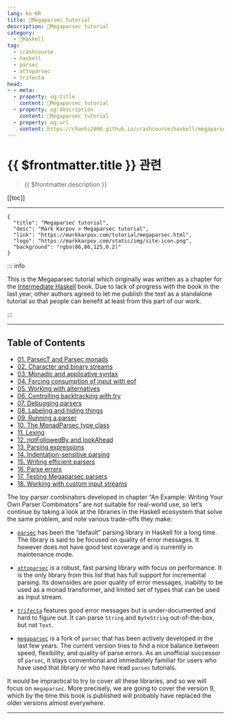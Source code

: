 ```yaml
---
lang: ko-KR
title: 🐑Megaparsec tutorial
description: 🐑Megaparsec tutorial
category:
  - 🐑Haskell
tag: 
  - crashcourse
  - haskell
  - parsec
  - attoparsec
  - trifecta
head:
- - meta:
  - property: og:title
    content: 🐑Megaparsec tutorial
  - property: og:description
    content: 🐑Megaparsec tutorial
  - property: og:url
    content: https://chanhi2000.github.io/crashcourse/haskell/megaparsec/
---
```


# {{ $frontmatter.title }} 관련

> {{ $frontmatter.description }}

[[toc]]

---

```component VPCard
{
  "title": "Megaparsec tutorial",
  "desc": "Mark Karpov > Megaparsec tutorial",
  "link": "https://markkarpov.com/tutorial/megaparsec.html",
  "logo": "https://markkarpov.com/static/img/site-icon.png",
  "background": "rgba(86,86,125,0.2)"
}
```

::: info 

This is the Megaparsec tutorial which originally was written as a chapter for the [Intermediate Haskell](https://intermediatehaskell.com/) book. Due to lack of progress with the book in the last year, other authors agreed to let me publish the text as a standalone tutorial so that people can benefit at least from this part of our work.

:::

---

## Table of Contents

- [01. ParsecT and Parsec monads](01.md)
- [02. Character and binary streams](02.md)
- [03. Monadic and applicative syntax](03.md)
- [04. Forcing consumption of input with eof](04.md)
- [05. Working with alternatives](05.md)
- [06. Controlling backtracking with try](06.md)
- [07. Debugging parsers](07.md)
- [08. Labeling and hiding things](08.md)
- [09. Running a parser](09.md)
- [10. The MonadParsec type class](10.md)
- [11. Lexing](11.md)
- [12. notFollowedBy and lookAhead](12.md)
- [13. Parsing expressions](13.md)
- [14. Indentation-sensitive parsing](14.md)
- [15. Writing efficient parsers](15.md)
- [16. Parse errors](16.md)
- [17. Testing Megaparsec parsers](17.md)
- [18. Working with custom input streams](18.md)

The toy parser combinators developed in chapter “An Example: Writing Your Own Parser Combinators” are not suitable for real-world use, so let’s continue by taking a look at the libraries in the Haskell ecosystem that solve the same problem, and note various trade-offs they make:

- [`parsec`](https://hackage.haskell.org/package/parsec) has been the “default” parsing library in Haskell for a long time. The library is said to be focused on quality of error messages. It however does not have good test coverage and is currently in maintenance mode.

- [`attoparsec`](https://hackage.haskell.org/package/attoparsec) is a robust, fast parsing library with focus on performance. It is the only library from this list that has full support for incremental parsing. Its downsides are poor quality of error messages, inability to be used as a monad transformer, and limited set of types that can be used as input stream.

- [`trifecta`](https://hackage.haskell.org/package/trifecta) features good error messages but is under-documented and hard to figure out. It can parse `String` and `ByteString` out-of-the-box, but not `Text`.

- [`megaparsec`](https://hackage.haskell.org/package/megaparsec) is a fork of `parsec` that has been actively developed in the last few years. The current version tries to find a nice balance between speed, flexibility, and quality of parse errors. As an unofficial successor of `parsec`, it stays conventional and immediately familiar for users who have used that library or who have read `parsec` tutorials.

It would be impractical to try to cover all these libraries, and so we will focus on `megaparsec`. More precisely, we are going to cover the version 9, which by the time this book is published will probably have replaced the older versions almost everywhere.

---

<TagLinks />
